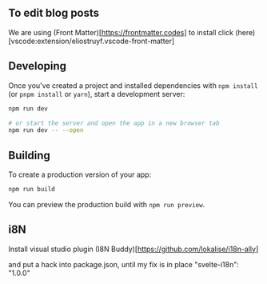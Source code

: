 ## To edit blog posts 

We are using (Front Matter)[https://frontmatter.codes] to install click (here)[vscode:extension/eliostruyf.vscode-front-matter]


## Developing

Once you've created a project and installed dependencies with `npm install` (or `pnpm install` or `yarn`), start a development server:

```bash
npm run dev

# or start the server and open the app in a new browser tab
npm run dev -- --open
```

## Building

To create a production version of your app:

```bash
npm run build
```

You can preview the production build with `npm run preview`.


## i8N

Install visual studio plugin (I8N Buddy)[https://github.com/lokalise/i18n-ally]

and put a hack into package.json, until my fix is in place 
		"svelte-i18n": "1.0.0"
